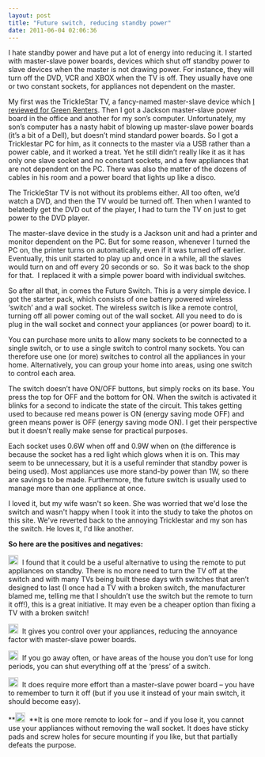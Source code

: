 ```yaml
---
layout: post
title: "Future switch, reducing standby power"
date: 2011-06-04 02:06:36
---
```


I hate standby power and have put a lot of energy into reducing it. I started with master-slave power boards, devices which shut off standby power to slave devices when the master is not drawing power. For instance, they will turn off the DVD, VCR and XBOX when the TV is off. They usually have one or two constant sockets, for appliances not dependent on the master.

My first was the TrickleStar TV, a fancy-named master-slave device which [I reviewed for Green Renters][1]. Then I got a Jackson master-slave power board in the office and another for my son’s computer. Unfortunately, my son’s computer has a nasty habit of blowing up master-slave power boards (it’s a bit of a Dell), but doesn’t mind standard power boards. So I got a Tricklestar PC for him, as it connects to the master via a USB rather than a power cable, and it worked a treat. Yet he still didn’t really like it as it has only one slave socket and no constant sockets, and a few appliances that are not dependent on the PC. There was also the matter of the dozens of cables in his room and a power board that lights up like a disco.

 [1]: /opinion/tricklestar

The TrickleStar TV is not without its problems either. All too often, we’d watch a DVD, and then the TV would be turned off. Then when I wanted to belatedly get the DVD out of the player, I had to turn the TV on just to get power to the DVD player.

The master-slave device in the study is a Jackson unit and had a printer and monitor dependent on the PC. But for some reason, whenever I turned the PC on, the printer turns on automatically, even if it was turned off earlier.  Eventually, this unit started to play up and once in a while, all the slaves would turn on and off every 20 seconds or so.  So it was back to the shop for that.  I replaced it with a simple power board with individual switches.

So after all that, in comes the Future Switch. This is a very simple device. I got the starter pack, which consists of one battery powered wireless ‘switch’ and a wall socket. The wireless switch is like a remote control, turning off all power coming out of the wall socket. All you need to do is plug in the wall socket and connect your appliances (or power board) to it.

You can purchase more units to allow many sockets to be connected to a single switch, or to use a single switch to control many sockets. You can therefore use one (or more) switches to control all the appliances in your home. Alternatively, you can group your home into areas, using one switch to control each area.

The switch doesn’t have ON/OFF buttons, but simply rocks on its base. You press the top for OFF and the bottom for ON. When the switch is activated it blinks for a second to indicate the state of the circuit. This takes getting used to because red means power is ON (energy saving mode OFF) and green means power is OFF (energy saving mode ON). I get their perspective but it doesn’t really make sense for practical purposes.

Each socket uses 0.6W when off and 0.9W when on (the difference is because the socket has a red light which glows when it is on. This may seem to be unnecessary, but it is a useful reminder that standby power is being used). Most appliances use more stand-by power than 1W, so there are savings to be made. Furthermore, the future switch is usually used to manage more than one appliance at once.

I loved it, but my wife wasn't so keen. She was worried that we'd lose the switch and wasn't happy when I took it into the study to take the photos on this site. We've reverted back to the annoying Tricklestar and my son has the switch. He loves it, I'd like another.

**So here are the positives and negatives:**

<img alt="cheeky" height="20" src="http://greenrenters.org/sites/all/modules/ckeditor/ckeditor/ckeditor/plugins/smiley/images/tounge_smile.gif" title="cheeky" width="20" />  I found that it could be a useful alternative to using the remote to put appliances on standby. There is no more need to turn the TV off at the switch and with many TVs being built these days with switches that aren’t designed to last (I once had a TV with a broken switch, the manufacturer blamed me, telling me that I shouldn’t use the switch but the remote to turn it off!), this is a great initiative. It may even be a cheaper option than fixing a TV with a broken switch!

<img alt="cheeky" height="20" src="http://greenrenters.org/sites/all/modules/ckeditor/ckeditor/ckeditor/plugins/smiley/images/tounge_smile.gif" title="cheeky" width="20" />  It gives you control over your appliances, reducing the annoyance factor with master-slave power boards.

<img alt="cheeky" height="20" src="http://greenrenters.org/sites/all/modules/ckeditor/ckeditor/ckeditor/plugins/smiley/images/tounge_smile.gif" title="cheeky" width="20" />  If you go away often, or have areas of the house you don’t use for long periods, you can shut everything off at the ‘press’ of a switch.

<img alt="angry" height="20" src="http://greenrenters.org/sites/all/modules/ckeditor/ckeditor/ckeditor/plugins/smiley/images/angry_smile.gif" title="angry" width="20" />  It does require more effort than a master-slave power board – you have to remember to turn it off (but if you use it instead of your main switch, it should become easy).

**<img alt="angry" height="20" src="http://greenrenters.org/sites/all/modules/ckeditor/ckeditor/ckeditor/plugins/smiley/images/angry_smile.gif" title="angry" width="20" />  **It is one more remote to look for – and if you lose it, you cannot use your appliances without removing the wall socket. It does have sticky pads and screw holes for secure mounting if you like, but that partially defeats the purpose.